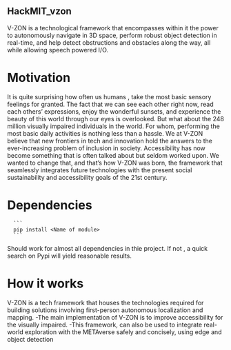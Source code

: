 ## HackMIT_vzon

   V-ZON is a technological framework that encompasses within it the power to autonomously navigate in 3D space, perform robust object detection in real-time, and help      detect obstructions and obstacles along the way, all while allowing speech powered I/O.



  # Motivation
  
  It is quite surprising how often us humans , take the most basic sensory feelings for granted. The fact that we can see each other right now, read each others’           expressions, enjoy the wonderful sunsets, and experience the beauty of this world through our eyes is overlooked.
  But what about the 248 million visually impaired individuals in the world. For whom, performing the most basic daily activities is nothing less than a hassle. 
  We at V-ZON believe that new frontiers in tech and innovation hold the answers to the ever-increasing problem of inclusion in society. Accessibility has now become       something that is often talked about but seldom worked upon. 
  We wanted to change that, and that’s how V-ZON was born, the framework that seamlessly integrates future technologies with the present social sustainability and         accessibility goals of the 21st century.
      
  # Dependencies
      
      ```
      pip install <Name of module>
      ```
   Should work for almost all dependencies in thie project. If not , a quick search on Pypi will yield reasonable results.
      
  # How it works
    
   V-ZON is a tech framework that houses the technologies required for building solutions involving first-person autonomous localization and mapping. -The main implementation of V-ZON is to improve accessibility for the visually impaired. -This framework, can also be used to integrate real-world exploration with the METAverse safely and concisely, using edge and object detection
      
